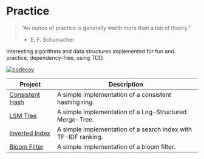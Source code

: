# Practice 

> "An ounce of practice is generally worth more than a ton of theory."
> - E. F. Schumacher

Interesting algorithms and data structures implemented for fun and practice, dependency-free, using TDD.

[![codecov](https://codecov.io/github/wesdoyle/practice/graph/badge.svg?token=FU4EHYZ3C0)](https://codecov.io/github/wesdoyle/practice)


| Project | Description |
| --- | --- |
| [Consistent Hash](./consistent_hash) | A simple implementation of a consistent hashing ring. |
| [LSM Tree](./lsm_tree) | A simple implementation of a Log-Structured Merge-Tree. |
| [Inverted Index](./inverted_index_tfidf) | A simple implementation of a search index with TF-IDF ranking. |
| [Bloom Filter](./bloom_filter) | A simple implementation of a bloom filter. |
